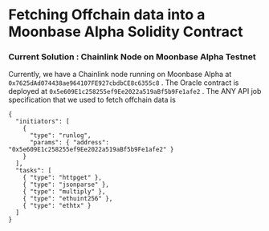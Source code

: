 # Fetching Offchain data into a Moonbase Alpha Solidity Contract

### Current Solution : Chainlink Node on Moonbase Alpha Testnet

Currently, we have a Chainlink node running on Moonbase Alpha at ```0x7625dAd074438ae964107FE927cbdbCE8c6355c8``` . The Oracle contract is deployed at ```0x5e609E1c258255ef9Ee2022a519aBf5b9Fe1afe2``` . The ANY API job specification that we used to fetch offchain data is

```
{
  "initiators": [
    {
      "type": "runlog",
      "params": { "address": "0x5e609E1c258255ef9Ee2022a519aBf5b9Fe1afe2" }
    }
  ],
  "tasks": [
    { "type": "httpget" },
    { "type": "jsonparse" },
    { "type": "multiply" },
    { "type": "ethuint256" },
    { "type": "ethtx" }
  ]
}
```

